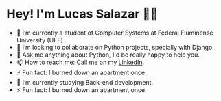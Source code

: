 # Hey! I'm Lucas Salazar ✌🏾

- 🔭 I’m currently a student of Computer Systems at Federal Fluminense University (UFF).
- 👯 I’m looking to collaborate on Python projects, specially with Django.
- 💬 Ask me anything about Python, I'd be really happy to help you.
- 📫 How to reach me: Call me on my [LinkedIn](https://www.linkedin.com/in/lucas-salazar/).
- ⚡ Fun fact: I burned down an apartment once.
- 🌱 I’m currently studying Back-end development.
- ⚡ Fun fact: I burned down an apartment once.

<!--
**SalazarLucas/SalazarLucas** is a ✨ _special_ ✨ repository because its `README.md` (this file) appears on your GitHub profile.

Here are some ideas to get you started:

- 🔭 I’m currently working on ...
- 🌱 I’m currently learning ...
- 👯 I’m looking to collaborate on ...
- 🤔 I’m looking for help with ...
- 💬 Ask me about ...
- 📫 How to reach me: ...
- 😄 Pronouns: ...
- ⚡ Fun fact: I burned down an apartment once.
- 🌱 I’m currently learning Web Development
- ⚡ Fun fact: I burned down an apartment once.
-->
